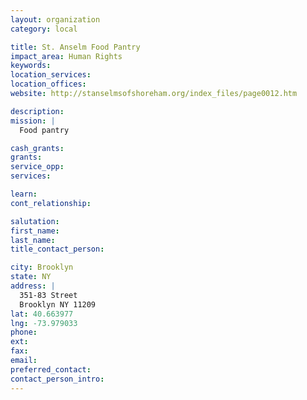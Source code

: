 ```yaml
---
layout: organization
category: local

title: St. Anselm Food Pantry
impact_area: Human Rights
keywords: 
location_services: 
location_offices: 
website: http://stanselmsofshoreham.org/index_files/page0012.htm

description: 
mission: |
  Food pantry

cash_grants: 
grants: 
service_opp: 
services: 

learn: 
cont_relationship: 

salutation: 
first_name: 
last_name: 
title_contact_person: 

city: Brooklyn
state: NY
address: |
  351-83 Street     
  Brooklyn NY 11209
lat: 40.663977
lng: -73.979033
phone: 
ext: 
fax: 
email: 
preferred_contact: 
contact_person_intro: 
---
```

